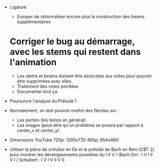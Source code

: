 * Ligature
  - Essayer de rationnaliser encore plus la construction des beams supplémentaires
  # Corriger le bug au démarrage, avec les stems qui restent dans l'animation
  - Les stems et beams doivent être associées aux notes pour pouvoir être supprimées
    avec elles.
  - Traitement des notes pointées
  - Documenter tout ça.


* Poursuivre l'analyse du Prélude 1


* Normalement, on doit pouvoir mettre des flèches sur :
  - Les parties (les textes en général)
  - Les images
  (peut-être qu'un problème se posera par rapport à center_x et center_y)
  
  
* Dimensions YouTube
  720p: 1280x720
  480p: 854x480


* Utiliser la pièce de schuber en Eb et le prélude de Bach en Rém (CBT 2) pour montrer les développements possibles du I II V I (Bach Dm : I V I II V I / Schubert : I V I V II V I)